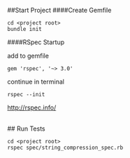 ##Start Project
####Create Gemfile
```
cd <project root>
bundle init
```

####RSpec Startup

add to gemfile

```
gem 'rspec', '~> 3.0'
```

continue in terminal

```
rspec --init
```

http://rspec.info/

<br>
## Run Tests

```
cd <project root>
rspec spec/string_compression_spec.rb
```
